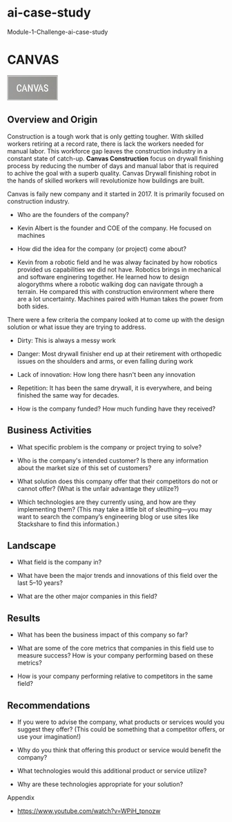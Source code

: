 # ai-case-study
Module-1-Challenge-ai-case-study

# CANVAS
![Canvas](./images/canvaslogo.png)

## Overview and Origin

Construction is a tough work that is only getting tougher. With skilled workers retiring at a record rate, there is lack the workers needed for manual labor. This workforce gap leaves the construction industry in a constant state of catch-up. **Canvas Construction** focus on drywall finishing process by reducing the number of days and manual labor that is required to achive the goal with a superb quality. Canvas Drywall finishing robot in the hands of skilled workers will revolutionize how buildings are built.

Canvas is faily new company and it started in 2017. It is primarily focused on construction industry.


* Who are the founders of the company?
- Kevin Albert is the founder and COE of the company. He focused on machines

* How did the idea for the company (or project) come about?
- Kevin from a robotic field and he was alway facinated by how robotics provided us capabilities we did not have. Robotics brings in mechanical and software enginering together. He learned how to design alogorythms where a robotic walking dog can navigate through a terrain. He compared this with construction environment where there are a lot uncertainty. Machines paired with Human takes the power from both sides. 

There were a few criteria the company looked at to come up with the design solution or what issue they are trying to address. 

* Dirty: This is always a messy work
* Danger: Most drywall finisher end up at their retirement with orthopedic issues on the shoulders and arms, or even falling during work
* Lack of innovation: How long there hasn't been any innovation
* Repetition: It has been the same drywall, it is everywhere, and being finished the same way for decades.


* How is the company funded? How much funding have they received?

## Business Activities

* What specific problem is the company or project trying to solve?

* Who is the company's intended customer? Is there any information about the market size of this set of customers?

* What solution does this company offer that their competitors do not or cannot offer? (What is the unfair advantage they utilize?)

* Which technologies are they currently using, and how are they implementing them? (This may take a little bit of sleuthing&mdash;you may want to search the company’s engineering blog or use sites like Stackshare to find this information.)

## Landscape

* What field is the company in?

* What have been the major trends and innovations of this field over the last 5&ndash;10 years?

* What are the other major companies in this field?

## Results

* What has been the business impact of this company so far?

* What are some of the core metrics that companies in this field use to measure success? How is your company performing based on these metrics?

* How is your company performing relative to competitors in the same field?

## Recommendations

* If you were to advise the company, what products or services would you suggest they offer? (This could be something that a competitor offers, or use your imagination!)

* Why do you think that offering this product or service would benefit the company?

* What technologies would this additional product or service utilize?

* Why are these technologies appropriate for your solution?

Appendix
* https://www.youtube.com/watch?v=WPiH_tpnozw